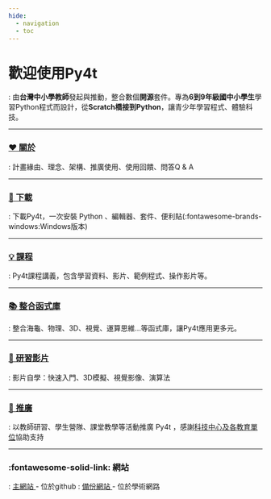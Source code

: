 ```yaml
---
hide:
  - navigation
  - toc
---
```


#  歡迎使用Py4t 

: 由**台灣中小學教師**發起與推動，整合數個**開源**套件。專為**6到9年級國中小學生**學習Python程式而設計，從**Scratch橋接到Python**，讓青少年學習程式、體驗科技。

-------------------------------

### [ ❤️ 關於 ](about/plan.md)

: 計畫緣由、理念、架構、推廣使用、使用回饋、問答Q & A


-------------------------------

### [ 🔽 下載 ](download.md)

: 下載Py4t，一次安裝 Python 、編輯器、套件、便利貼(:fontawesome-brands-windows:Windows版本)


-------------------------------

### [ 💡 課程 ](lesson/index.md)

: Py4t課程講義，包含學習資料、影片、範例程式、操作影片等。


-------------------------------


### [ 📚 整合函式庫 ](integrated_lib.md)

: 整合海龜、物理、3D、視覺、運算思維…等函式庫，讓Py4t應用更多元。

-------------------------------

### [ 🎦 研習影片 ](self_study/index.md)

: 影片自學：快速入門、3D模擬、視覺影像、演算法

-------------------------------



### [ 💛 推廣 ](promotion/activities.md)

: 以教師研習、學生營隊、課堂教學等活動推廣 Py4t ，感謝[科技中心及各教育單位](about/acknowledge.md)協助支持

-------------------------------

### :fontawesome-solid-link:  網站 

: [ 主網站 ](https://beardad1975.github.io/py4t/) - 位於github
: [ 備份網站 ](http://nm01.nmes.tyc.edu.tw/py4t/) - 位於學術網路





